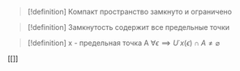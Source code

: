 
> [!definition] Компакт
> пространство замкнуто и ограничено

 > [!definition] Замкнутость
>  содержит все предельные точки

> [!definition] x - предельная точка A
>  $\forall \epsilon \implies  U˙{x}(\epsilon) \cap A \neq \varnothing$    


[[]]